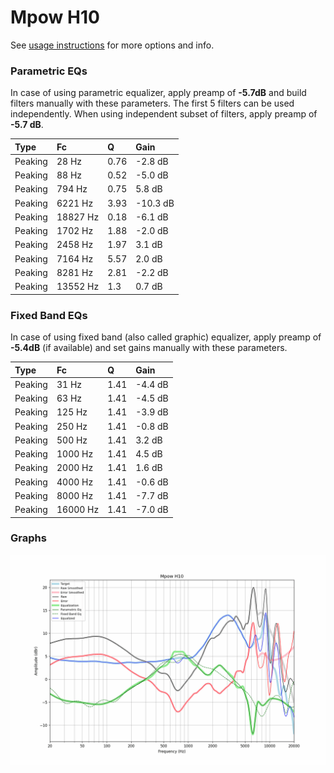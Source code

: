 # Mpow H10
See [usage instructions](https://github.com/jaakkopasanen/AutoEq#usage) for more options and info.

### Parametric EQs
In case of using parametric equalizer, apply preamp of **-5.7dB** and build filters manually
with these parameters. The first 5 filters can be used independently.
When using independent subset of filters, apply preamp of **-5.7 dB**.

| Type    | Fc       |    Q | Gain     |
|:--------|:---------|:-----|:---------|
| Peaking | 28 Hz    | 0.76 | -2.8 dB  |
| Peaking | 88 Hz    | 0.52 | -5.0 dB  |
| Peaking | 794 Hz   | 0.75 | 5.8 dB   |
| Peaking | 6221 Hz  | 3.93 | -10.3 dB |
| Peaking | 18827 Hz | 0.18 | -6.1 dB  |
| Peaking | 1702 Hz  | 1.88 | -2.0 dB  |
| Peaking | 2458 Hz  | 1.97 | 3.1 dB   |
| Peaking | 7164 Hz  | 5.57 | 2.0 dB   |
| Peaking | 8281 Hz  | 2.81 | -2.2 dB  |
| Peaking | 13552 Hz | 1.3  | 0.7 dB   |

### Fixed Band EQs
In case of using fixed band (also called graphic) equalizer, apply preamp of **-5.4dB**
(if available) and set gains manually with these parameters.

| Type    | Fc       |    Q | Gain    |
|:--------|:---------|:-----|:--------|
| Peaking | 31 Hz    | 1.41 | -4.4 dB |
| Peaking | 63 Hz    | 1.41 | -4.5 dB |
| Peaking | 125 Hz   | 1.41 | -3.9 dB |
| Peaking | 250 Hz   | 1.41 | -0.8 dB |
| Peaking | 500 Hz   | 1.41 | 3.2 dB  |
| Peaking | 1000 Hz  | 1.41 | 4.5 dB  |
| Peaking | 2000 Hz  | 1.41 | 1.6 dB  |
| Peaking | 4000 Hz  | 1.41 | -0.6 dB |
| Peaking | 8000 Hz  | 1.41 | -7.7 dB |
| Peaking | 16000 Hz | 1.41 | -7.0 dB |

### Graphs
![](./Mpow%20H10.png)